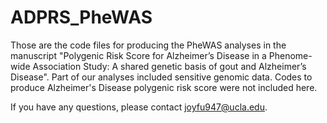 # ADPRS_PheWAS
Those are the code files for producing the PheWAS analyses in the manuscript 
"Polygenic Risk Score for Alzheimer’s Disease in a Phenome-wide Association Study: A shared genetic basis of gout and Alzheimer’s Disease". 
Part of our analyses included sensitive genomic data. Codes to produce Alzheimer's Disease polygenic risk score were not included here.

If you have any questions, please contact joyfu947@ucla.edu.
